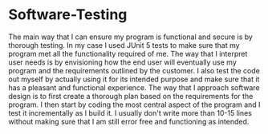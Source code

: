 # Software-Testing
The main way that I can ensure my program is functional and secure is by thorough testing. In my case I used JUnit 5 tests to make sure that my program met all the functionality required of me. The way that I interpret user needs is by envisioning how the end user will eventually use my program and the requirements outlined by the customer. I also test the code out myself by actually using it for its intended purpose and make sure that it has a pleasant and functional experience. The way that I approach software design is to first create a thorough plan based on the requirements for the program. I then start by coding the most central aspect of the program and I test it incrementally as I build it. I usually don't write more than 10-15 lines without making sure that I am still error free and functioning as intended.
